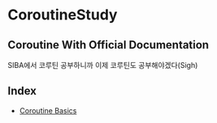 # CoroutineStudy
## Coroutine With Official Documentation
SIBA에서 코루틴 공부하니까 이제 코루틴도 공부해야겠다(Sigh)

## Index
- [Coroutine Basics](https://github.com/l2hyunwoo/CoroutineStudy/blob/main/Coroutine%20Basics)

